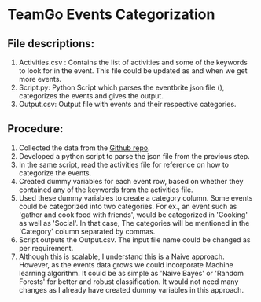 # TeamGo Events Categorization

## File descriptions:
1) Activities.csv : Contains the list of activities and some of the keywords to look for in the event. This file could be updated as and when we get more events.
2) Script.py: Python Script which parses the eventbrite json file (), categorizes the events and gives the output.
3) Output.csv: Output file with events and their respective categories.

## Procedure:
1) Collected the data from the [Github repo](https://github.com/go-inc/data-collection-exercise).
2) Developed a python script to parse the json file from the previous step.
3) In the same script, read the activities file for reference on how to categorize the events.
4) Created dummy variables for each event row, based on whether they contained any of the keywords from the activities file.
5) Used these dummy variables to create a category column. Some events could be categorized into two categories. For ex., an event such as 'gather and cook food with friends', would be categorized in 'Cooking' as well as 'Social'. In that case, The categories will be mentioned in the 'Category' column separated by commas.
6) Script outputs the Output.csv. The input file name could be changed as per requirement. 
7) Although this is scalable, I understand this is a Naive approach. However, as the events data grows we could incorporate Machine learning algorithm. It could be as simple as 'Naive Bayes' or 'Random Forests' for better and robust classification. It would not need many changes as I already have created dummy variables in this approach.

